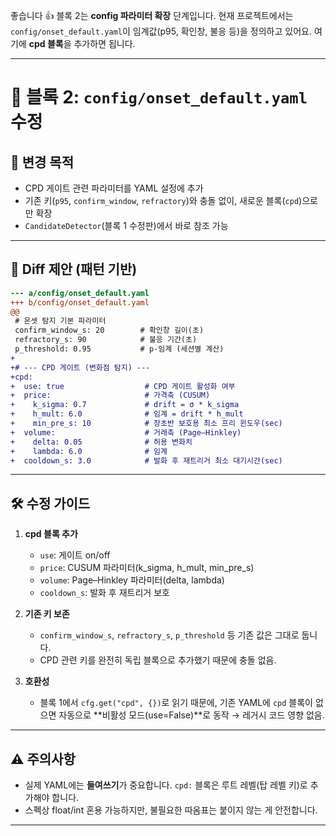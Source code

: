 좋습니다 👍 블록 2는 **config 파라미터 확장** 단계입니다.
현재 프로젝트에서는 `config/onset_default.yaml`이 임계값(p95, 확인창, 불응 등)을 정의하고 있어요. 여기에 **cpd 블록**을 추가하면 됩니다.

---

# 🔧 블록 2: `config/onset_default.yaml` 수정

## 🎯 변경 목적

* CPD 게이트 관련 파라미터를 YAML 설정에 추가
* 기존 키(`p95`, `confirm_window`, `refractory`)와 충돌 없이, 새로운 블록(`cpd`)으로만 확장
* `CandidateDetector`(블록 1 수정판)에서 바로 참조 가능

---

## 📑 Diff 제안 (패턴 기반)

```diff
--- a/config/onset_default.yaml
+++ b/config/onset_default.yaml
@@
 # 온셋 탐지 기본 파라미터
 confirm_window_s: 20        # 확인창 길이(초)
 refractory_s: 90            # 불응 기간(초)
 p_threshold: 0.95           # p-임계 (세션별 계산)
+
+# --- CPD 게이트 (변화점 탐지) ---
+cpd:
+  use: true                  # CPD 게이트 활성화 여부
+  price:                     # 가격축 (CUSUM)
+    k_sigma: 0.7             # drift = σ * k_sigma
+    h_mult: 6.0              # 임계 = drift * h_mult
+    min_pre_s: 10            # 장초반 보호용 최소 프리 윈도우(sec)
+  volume:                    # 거래축 (Page–Hinkley)
+    delta: 0.05              # 허용 변화치
+    lambda: 6.0              # 임계
+  cooldown_s: 3.0            # 발화 후 재트리거 최소 대기시간(sec)
```

---

## 🛠️ 수정 가이드

1. **cpd 블록 추가**

   * `use`: 게이트 on/off
   * `price`: CUSUM 파라미터(k_sigma, h_mult, min_pre_s)
   * `volume`: Page–Hinkley 파라미터(delta, lambda)
   * `cooldown_s`: 발화 후 재트리거 보호

2. **기존 키 보존**

   * `confirm_window_s`, `refractory_s`, `p_threshold` 등 기존 값은 그대로 둡니다.
   * CPD 관련 키를 완전히 독립 블록으로 추가했기 때문에 충돌 없음.

3. **호환성**

   * 블록 1에서 `cfg.get("cpd", {})`로 읽기 때문에,
     기존 YAML에 `cpd` 블록이 없으면 자동으로 **비활성 모드(use=False)**로 동작 → 레거시 코드 영향 없음.

---

## ⚠️ 주의사항

* 실제 YAML에는 **들여쓰기**가 중요합니다. `cpd:` 블록은 루트 레벨(탑 레벨 키)로 추가해야 합니다.
* 스펙상 float/int 혼용 가능하지만, 불필요한 따옴표는 붙이지 않는 게 안전합니다.

---
